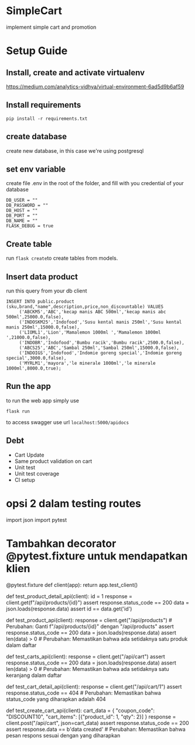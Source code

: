 # SimpleCart
implement simple cart and promotion

# Setup Guide


## Install, create and activate virtualenv
https://medium.com/analytics-vidhya/virtual-environment-6ad5d9b6af59

## Install requirements

    pip install -r requirements.txt
## create database
create new database, in this case we're using postgresql

## set env variable

create file .env in the root of the folder, and fill with you credential of your database

      
    DB_USER = ""
    DB_PASSWORD = ""
    DB_HOST = ""
    DB_PORT = ""
    DB_NAME = ""
    FLASK_DEBUG = true

## Create table

run `flask create`to create tables from models.

## Insert data product

run this query from your db client
```
INSERT INTO public.product (sku,brand,"name",description,price,non_discountable) VALUES
	 ('ABCKM5','ABC','kecap manis ABC 500ml','kecap manis abc 500ml',25000.0,false),
	 ('INDOSKM25','Indofood','Susu kental manis 250ml','Susu kental manis 250ml',15000.0,false),
	 ('LIOML1','Lion','Mamalemon 1000ml ','Mamalemon 1000ml ',21000.0,false),
	 ('INDOBR','Indofood','Bumbu racik','Bumbu racik',2500.0,false),
	 ('ABCS25','ABC','Sambal 250ml','Sambal 250ml',15000.0,false),
	 ('INDOIGS','Indofood','Indomie goreng special','Indomie goreng special',3000.0,false),
	 ('MYRLM1','mayora','le minerale 1000ml','le minerale 1000ml',8000.0,true);
```

## Run the app
to run the web app simply  use

    flask run

to access swagger use url `localhost:5000/apidocs`


## Debt

 - Cart Update
 - Same product validation on cart
 - Unit test
 - Unit test coverage
 - CI setup 

# opsi 2 dalam testing routes

import json
import pytest

# Tambahkan decorator @pytest.fixture untuk mendapatkan klien
@pytest.fixture
def client(app):
    return app.test_client()

def test_product_detail_api(client):
    id = 1
    response = client.get(f"/api/products/{id}")
    assert response.status_code == 200
    data = json.loads(response.data)
    assert id == data.get('id')

def test_product_api(client):
    response = client.get("/api/products")  # Perubahan: Ganti f"/api/products/{id}" dengan "/api/products"
    assert response.status_code == 200
    data = json.loads(response.data)
    assert len(data) > 0  # Perubahan: Memastikan bahwa ada setidaknya satu produk dalam daftar

def test_carts_api(client):
    response = client.get("/api/cart")
    assert response.status_code == 200
    data = json.loads(response.data)
    assert len(data) > 0  # Perubahan: Memastikan bahwa ada setidaknya satu keranjang dalam daftar

def test_cart_detail_api(client):
    response = client.get("/api/cart/1")
    assert response.status_code == 404  # Perubahan: Memastikan bahwa status_code yang diharapkan adalah 404

def test_create_cart_api(client):
    cart_data = {
        "coupon_code": "DISCOUNT10",
        "cart_items": [{"product_id": 1, "qty": 2}]
    }
    response = client.post("/api/cart", json=cart_data)
    assert response.status_code == 200
    assert response.data == b'data created'  # Perubahan: Memastikan bahwa pesan respons sesuai dengan yang diharapkan
